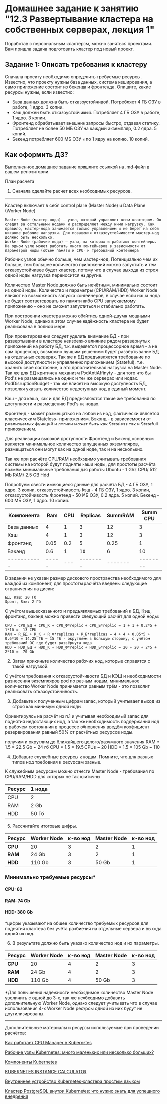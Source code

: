 # Домашнее задание к занятию "12.3 Развертывание кластера на собственных серверах, лекция 1"
Поработав с персональным кластером, можно заняться проектами. Вам пришла задача подготовить кластер под новый проект.

## Задание 1: Описать требования к кластеру
Сначала проекту необходимо определить требуемые ресурсы. Известно, что проекту нужны база данных, система кеширования, а само приложение состоит из бекенда и фронтенда. Опишите, какие ресурсы нужны, если известно:

* База данных должна быть отказоустойчивой. Потребляет 4 ГБ ОЗУ в работе, 1 ядро. 3 копии.
* Кэш должен быть отказоустойчивый. Потребляет 4 ГБ ОЗУ в работе, 1 ядро. 3 копии.
* Фронтенд обрабатывает внешние запросы быстро, отдавая статику. Потребляет не более 50 МБ ОЗУ на каждый экземпляр, 0.2 ядра. 5 копий.
* Бекенд потребляет 600 МБ ОЗУ и по 1 ядру на копию. 10 копий.

## Как оформить ДЗ?

Выполненное домашнее задание пришлите ссылкой на .md-файл в вашем репозитории.

План расчета
1. Сначала сделайте расчет всех необходимых ресурсов.

-----------------

Кластер включает в себя control plane (Master Node) и Data Plane (Worker Node)

    Master Node (мастер-нода) — узел, который управляет всем кластером. Он следит за остальными нодами и распределяет между ними нагрузку. Как правило, мастер-нода занимается только управлением и не берет на себя никакие рабочие нагрузки. Для повышения отказоустойчивости мастер-нод должно быть несколько.
    Worker Node (рабочие ноды) — узлы, на которых и работают контейнеры. На одном узле может работать много контейнеров в зависимости от параметров ноды (объем памяти и CPU) и требований контейнера

Рабочих узлов обычно больше, чем мастер-нод. Потенциально чем их больше, тем большее количество приложений можно запустить и тем отказоустойчивее будет кластер, потому что в случае выхода из строя одной ноды нагрузка переносится на другие.

Количество Master Node должно быть нечётным, минимально состоит из одной ноды. Количество и параметры (CPU/RAM/HDD) Worker Node влияют на возможность запуска контейнеров, в случае если наша нода не будет соответсвовать по памяти либо CPU запускаемому приложению - оно не сможет запуститься и стабильно работать.

При построении кластера можно обойтись одной-двумя мощными Worker Node, однако в этом случае надёжность кластера не будет реализована в полной мере.

При проектировании следует уделить внимание БД - при развёртывании в кластере неизбежно влияние рядом развёрнутых приложений на работу БД, т.к. выделяется процессорное время - а не сам процессор, возможно лучшим решением будет развёртывание БД на отдельных серверах. 
Так же к БД предъявляется требование по высокой доступности и управлению приложением (Stateful), т.е. хранить своё состояние, а это дополнительная нагрузка на Master Node. Так же для БД критичен механизм PodAntiAffinyty - для того что бы Pod's не размещались на одних и тех же серверах или нодах. 
PodDisruptionBudget - так же влияет на высокую доступность БД, позволяя указать количество недоступных нод в единый момент.

Кэш - для кэша, как и для БД предъявляются такие же требования по доступности и размещению Pod's на нодах. 

Фронтенд - может размещаться на любой из нод, фактически является классическим Stateless- приложением. 
Бэкэнд -  в зависисмости от реализуемых функций и логики может быть как Stateless так и Statefull приложением. 

Для реализации высокой доступности Фронтенд и Бэкенд основным является минимальное количество запущенных экземпляров, размещаться они могут как на одной ноде, так и на нескольких.

Так же при расчёте CPU/RAM необходимо учитывать требования системы на которой будут подняты наши ноды, для простоты расчёта возмём минимальные требования для работы Ubuntu - 1 Ghz CPU/ 512 Mb RAM/ 2.5 GB Hdd

Попробуем свести имеющиеся данные для расчёта 
БД  - 4 ГБ ОЗУ, 1 ядро. 3 копии, отказоустойчивость
Кэш - 4 ГБ ОЗУ, 1 ядро. 3 копии, отказоустойчивость
Фронтенд - 50 МБ ОЗУ, 0.2 ядра. 5 копий.
Бекенд - 600 МБ ОЗУ, 1 ядро. 10 копий.


| Компонента  |  Ram  | CPU | Replicas | SummRAM | Summ CPU |
| ----------- | ------| --- | -------- | ------- | -------- |
| База данных |   4   |  1  |    3     |   12    |    3     |
| Кэш         |   4   |  1  |    3     |   12    |    3     |
| Фронтэнд    |  0.05 | 0.2 |    5     |   0.25  |    1     |
| Бэкэнд      |  0.6  |  1  |   10     |   6     |    10    |
| ----------- | ----- | --- | -------- | ------- | -------- |

В задании не указан размер дискового пространства необходимого для каждой из компонент, для простоты расчёта введены следующие ограничения на диски:

    БД, Кэш: 20 Гб
    Фронт, Бэк: 2 Гб


С учётом вышесказанного и предъявляемых требований к БД, Кэш, фронтэнд, бэкэнд можно привести следующий расчёт для одной ноды:

    CPU = CPU_БД + CPU_К + CPU_Ф*replic + CPU_Б*replic = 1 + 1 + 0.2*5 + 1*10 =  13 CPU 
    RAM = R_БД + R_К + R_Ф*replicas + R_Б*replicas = 4 + 4 + 0.05*5 + 0.6*10 = 14.25 ГБ ~ 15 ГБ - округляем в большую сторону, с учётом требований ОС где будет развёрнута нода
    HDD = HDD_БД + HDD_К + HDD_Ф*replic + HDD_Б*replic = 20 + 20 + 2*5 + 2*10 =  70 Gb 


2. Затем прикиньте количество рабочих нод, которые справятся с такой нагрузкой.

С учётом требования к отказоустойчивости БД и КЭШ и необходимости разнесения экземпляров pod по разным нодам, минимальное количество Worker Node принимается равным трём - это позволит реализовать отказоустойчивость.

3. Добавьте к полученным цифрам запас, который учитывает выход из строя как минимум одной ноды.

Ориентируясь на расчёт из п.1 и учитывая необходимый запас для поднятия недостающих нод, а так же необходимость поддержания нод в рабочем состояннии в процессе обновления введём коэфициент резервирования равный 50% от расчётных ресурсов ноды.

получим и округлим до ближайшего целого/разумного значения
    RAM * 1.5 = 22.5 Gb ~ 24 гб
    CPU * 1.5 = 19.5 CPUs ~ 20
    HDD * 1.5 = 105 Gb ~ 110

4. Добавьте служебные ресурсы к нодам. Помните, что для разных типов нод требовния к ресурсам разные.

К служебным ресурсам можно отнести Master Node - требования по CPU/RAM/HDD для которых не так критичны 

Ресурс | 1 нода |
------ | ------ |
 CPU   |  2     |
 RAM   |  2 Gb  |
 HDD   |  50 Гб |

5. Рассчитайте итоговые цифры.

Ресурс  | Worker Node | к-во нод | Master Node |  к-во нод |
--------|------------ | -------- | ----------- |---------- |
**CPU** |    20       |    3     |    2        |     1     |
**RAM** |    24 Gb    |    3     |    2        |     1     |
**HDD** |    110 Gb   |    3     |    50 Gb    |     1     |

### Минимально требуемые ресурсы*
#### CPU: 62
#### RAM: 74 Gb
#### HDD: 380 Gb

*цифры указывают на обшее количество требуемых ресурсов для поднятия кластера без учёта разбиения на отдельные сервера и выхода одной из нод.

6. В результате должно быть указано количество нод и их параметры.

Ресурс  | Worker Node | к-во нод | Master Node |  к-во нод |
--------|------------ | -------- | ----------- |---------- |
**CPU** |    20       |    4     |    2        |     3     |
**RAM** |    24 Gb    |    4     |    2        |     3     |
**HDD** |    110 Gb   |    4     |    50 Gb    |     3     |

*Для повышения надёжности необходимое количество Master Node увеличить c одной до 3-х, так же необходимо добавить дополнительную Worker Node, однако следует учитывать что в случае использования 4-х Worker Node ресурсы одной из них будут не доутилизированы.


----

Дополнительные материалы и ресурсы используемые при проведении расчётов:

[Как работает CPU Manager в Kubernetes](https://habr.com/ru/company/flant/blog/418269/)

[Рабочие узлы Kubernetes: много маленьких или несколько больших?](https://mcs.mail.ru/blog/rabochie-uzly-kubernetes-mnogo-malenkih-ili-neskolko-bolshih)

[Компоненты Kubernetes](https://kubernetes.io/ru/docs/concepts/overview/components/)

[KUBERNETES INSTANCE CALCULATOR](https://learnk8s.io/kubernetes-instance-calculator)

[Внутреннее устройство Kubernetes-кластера простым языком](https://habr.com/ru/company/flant/blog/583660/)

[Кластер PostgreSQL внутри Kubernetes: что нужно знать для успешного внедрения](https://habr.com/ru/company/raiffeisenbank/blog/539790/)
